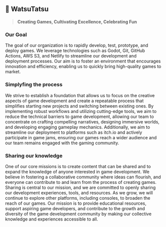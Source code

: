 ## 🐲 WatsuTatsu
> #### Creating Games, Cultivating Excellence, Celebrating Fun

### Our Goal

The goal of our organization is to rapidly develop, test, prototype, and deploy games. We leverage technologies such as Godot, Git, GitHub Actions, AWS S3, and Netlify to streamline our development and deployment processes. Our aim is to foster an environment that encourages innovation and efficiency, enabling us to quickly bring high-quality games to market.

### Simplyfing the process

We strive to establish a foundation that allows us to focus on the creative aspects of game development and create a repeatable process that simplifies starting new projects and switching between existing ones. By implementing robust workflows and utilizing cutting-edge tools, we aim to reduce the technical barriers to game development, allowing our team to concentrate on crafting compelling narratives, designing immersive worlds, and developing engaging gameplay mechanics. Additionally, we aim to streamline our deployment to platforms such as itch.io and actively participate in game jams, ensuring our games reach a wider audience and our team remains engaged with the gaming community.

### Sharing our knowledge

One of our core missions is to create content that can be shared and to expand the knowledge of anyone interested in game development. We believe in fostering a collaborative community where ideas can flourish, and everyone can contribute to and learn from the process of creating games. Sharing is central to our mission, and we are committed to openly sharing our development experiences, tools, and resources. As we grow, we will continue to explore other platforms, including consoles, to broaden the reach of our games. Our mission is to provide educational resources, support aspiring game developers, and contribute to the growth and diversity of the game development community by making our collective knowledge and experiences accessible to all.
